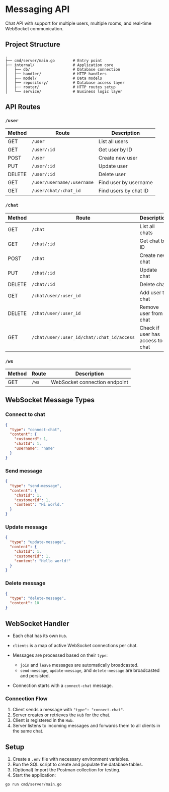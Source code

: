# **Messaging API**

Chat API with support for multiple users, multiple rooms, and real-time WebSocket communication.

## Project Structure

```
.
├── cmd/server/main.go        # Entry point
├── internal/                 # Application core
│   ├── db/                   # Database connection
│   ├── handler/              # HTTP handlers
│   ├── model/                # Data models
│   ├── repository/           # Database access layer
│   ├── router/               # HTTP routes setup
│   └── service/              # Business logic layer
```

## API Routes

### **`/user`**

| Method | Route                      | Description           |
| ------ | -------------------------- | --------------------- |
| GET    | `/user`                    | List all users        |
| GET    | `/user/:id`                | Get user by ID        |
| POST   | `/user`                    | Create new user       |
| PUT    | `/user/:id`                | Update user           |
| DELETE | `/user/:id`                | Delete user           |
| GET    | `/user/username/:username` | Find user by username |
| GET    | `/user/chat/:chat_id`      | Find users by chat ID |

### **`/chat`**

| Method | Route                                      | Description                        |
| ------ | ------------------------------------------ | ---------------------------------- |
| GET    | `/chat`                                    | List all chats                     |
| GET    | `/chat/:id`                                | Get chat by ID                     |
| POST   | `/chat`                                    | Create new chat                    |
| PUT    | `/chat/:id`                                | Update chat                        |
| DELETE | `/chat/:id`                                | Delete chat                        |
| GET    | `/chat/user/:user_id`                      | Add user to chat                   |
| DELETE | `/chat/user/:user_id`                      | Remove user from chat              |
| GET    | `/chat/user/:user_id/chat/:chat_id/access` | Check if user has access to a chat |

### **`/ws`**

| Method | Route | Description                   |
| ------ | ----- | ----------------------------- |
| GET    | `/ws` | WebSocket connection endpoint |

## WebSocket Message Types

### **Connect to chat**

```json
{
  "type": "connect-chat",
  "content": {
    "customerd": 1,
    "chatId": 1,
    "username": "name"
  }
}
```

### **Send message**

```json
{
  "type": "send-message",
  "content": {
    "chatId": 1,
    "customerId": 1,
    "content": "Hi world."
  }
}
```

### **Update message**

```json
{
  "type": "update-message",
  "content": {
    "chatId": 1,
    "customerId": 1,
    "content": "Hello world!"
  }
}
```

### **Delete message**

```json
{
  "type": "delete-message",
  "content": 10
}
```

## WebSocket Handler

* Each chat has its own `Hub`.
* `clients` is a map of active WebSocket connections per chat.
* Messages are processed based on their `type`:

  * `join` and `leave` messages are automatically broadcasted.
  * `send-message`, `update-message`, and `delete-message` are broadcasted and persisted.
* Connection starts with a `connect-chat` message.

### Connection Flow

1. Client sends a message with `"type": "connect-chat"`.
2. Server creates or retrieves the `Hub` for the chat.
3. Client is registered in the `Hub`.
4. Server listens to incoming messages and forwards them to all clients in the same chat.

## Setup

1. Create a `.env` file with necessary environment variables.
2. Run the SQL script to create and populate the database tables.
3. (Optional) Import the Postman collection for testing.
4. Start the application:

```bash
go run cmd/server/main.go
```
